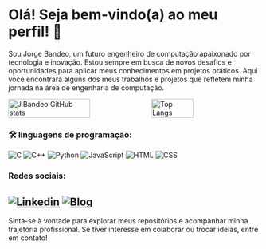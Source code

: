 # Olá! Seja bem-vindo(a) ao meu perfil! 👋

Sou Jorge Bandeo, um futuro engenheiro de computação apaixonado por tecnologia e inovação. Estou sempre em busca de novos desafios e oportunidades para aplicar meus conhecimentos em projetos práticos. Aqui você encontrará alguns dos meus trabalhos e projetos que refletem minha jornada na área de engenharia de computação.





<div style="display: flex; align-items: center; gap: 0; width: 100%;">
    <img src="https://github-readme-stats.vercel.app/api?username=jorgebandeo&show_icons=true&theme=ocean_dark&line_height=49" alt="J.Bandeo GitHub stats" style="border: none;height: auto; width: 57%;">
    <img src="https://github-readme-stats.vercel.app/api/top-langs/?username=jorgebandeo&show_icons=true&theme=ocean_dark&card_width=100" alt="Top Langs" style="border: none; height: auto; width: 41%;">
</div>

### 🛠️ linguagens de programação:

![C](https://img.shields.io/badge/C-00599C?style=for-the-badge&logo=c&logoColor=white)
![C++](https://img.shields.io/badge/C%2B%2B-00599C?style=for-the-badge&logo=c%2B%2B&logoColor=white)
![Python](https://img.shields.io/badge/Python-3776AB?style=for-the-badge&logo=python&logoColor=white)
![JavaScript](https://img.shields.io/badge/JavaScript-F7DF1E?style=for-the-badge&logo=javascript&logoColor=black)
![HTML](https://img.shields.io/badge/HTML5-E34F26?style=for-the-badge&logo=html5&logoColor=white)
![CSS](https://img.shields.io/badge/CSS3-1572B6?style=for-the-badge&logo=css3&logoColor=white)
### Redes sociais:
[![Linkedin](https://img.shields.io/badge/LinkedIn-0077B5?style=for-the-badge&logo=linkedin&logoColor=white)](https://www.linkedin.com/in/jorge-bandeo-5762a51a6/)
[![Blog](https://img.shields.io/website-up-down-green-red/http/monip.org.svg)](https://jorgebandeo.github.io/Portfolio/)
---

Sinta-se à vontade para explorar meus repositórios e acompanhar minha trajetória profissional. Se tiver interesse em colaborar ou trocar ideias, entre em contato!


